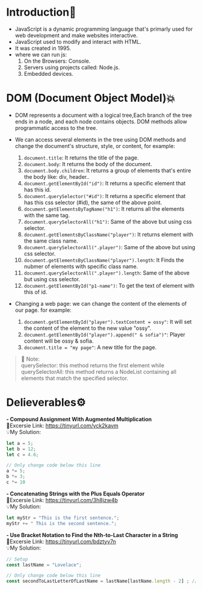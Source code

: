 # Introduction:flags:
- JavaScript is a dynamic programming language that's primarly used for web development and make websites interactive.
- JavaScript used to modify and interact with HTML.
- It was created in 1995.
- where we can run js:
   1. On the Browsers: Console.
   2. Servers using projects called: Node.js. 
   3. Embedded devices.

# DOM (Document Object Model):boom:
- DOM represents a document with a logical tree,Each branch of the tree ends in a node, and each node contains objects. DOM methods allow programmatic access to the tree.  
- We can access several elements in the tree using DOM methods and change the document's structure, style, or content, for example:
     1. `document.title`: It returns the title of the page.
     2. `document.body`: It returns the body of the document.
     3. `document.body.children`: It returns a group of elements that's entire the body like: div, header.. 
     4. `document.getElementById("id")`: It returns a specific element that has this id.
     5. `document.querySelector("#id")`: It returns a specific element that has this css selector (#id), the same of the above point.
     6. `document.getElementsByTagName("h1")`: It returns all the elements with the same tag.
     7. `document.querySelectorAll("h1")`: Same of the above but using css selector.
     8. `document.getElementsByClassName("player")`: It returns element with the same class name.
     9. `document.querySelectorAll(".player")`: Same of the above but using css selector.
     10. `document.getElementsByClassName("player").length`: It Finds the nubmer of elements with specific class name.
     11. `document.querySelectorAll(".player").length`: Same of the above but using css selector.
     12. `document.getElementById("p1-name")`: To get the text of element with this of id.


 - Changing a web page: we can change the content of the elements of our page. for example:
      1. `document.getElementById("player").textContent = ossy"`: It will set the content of the element to the new value "ossy".
      2. `document.getElementById("player").append(" & sofia")"`: Player content will be ossy & sofia.
      3. `document.title = "my page"`: A new title for the page.
>💌 Note:<br/> 
>querySelector: this method returns the first element while querySelectorAll: this method returns a NodeList containing all elements that match the specified selector.

# Delieverables⚙️
**- Compound Assignment With Augmented Multiplication**
<br />:jack_o_lantern:Excersie Link: https://tinyurl.com/yck2kavm
<br />💡My Solution: 
```js
let a = 5;
let b = 12;
let c = 4.6;

// Only change code below this line
a *= 5;
b *= 3;
c *= 10
```
**- Concatenating Strings with the Plus Equals Operator**
<br />:jack_o_lantern:Excersie Link: https://tinyurl.com/3h8jzw4b
<br />💡My Solution: 
```js
let myStr = "This is the first sentence.";
myStr += " This is the second sentence.";
```
**- Use Bracket Notation to Find the Nth-to-Last Character in a String**
<br />:jack_o_lantern:Excersie Link: https://tinyurl.com/bdztyv7n
<br />💡My Solution: 
```js
// Setup
const lastName = "Lovelace";

// Only change code below this line
const secondToLastLetterOfLastName = lastName[lastName.length - 2] ; // Change this line
```
